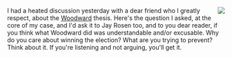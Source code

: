 <img src="http://scripting.com/images/2020/03/03/venus.png" border="0" align="right">I had a heated discussion yesterday with a dear friend who I greatly respect, about the <a href="http://scripting.com/2020/09/11/135338.html?title=woodwardBetrayedUs">Woodward</a> thesis. Here's the question I asked, at the core of my case, and I'd ask it to Jay Rosen too, and to you dear reader, if you think what Woodward did was understandable and/or excusable. Why do you care about winning the election? What are you trying to prevent? Think about it. If you're listening and not arguing, you'll get it. 
